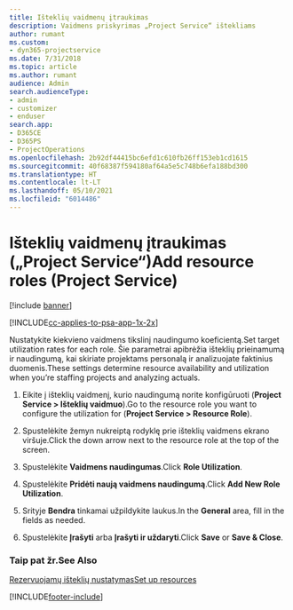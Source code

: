 ```yaml
---
title: Išteklių vaidmenų įtraukimas
description: Vaidmens priskyrimas „Project Service“ ištekliams
author: rumant
ms.custom:
- dyn365-projectservice
ms.date: 7/31/2018
ms.topic: article
ms.author: rumant
audience: Admin
search.audienceType:
- admin
- customizer
- enduser
search.app:
- D365CE
- D365PS
- ProjectOperations
ms.openlocfilehash: 2b92df44415bc6efd1c610fb26ff153eb1cd1615
ms.sourcegitcommit: 40f68387f594180af64a5e5c748b6efa188bd300
ms.translationtype: HT
ms.contentlocale: lt-LT
ms.lasthandoff: 05/10/2021
ms.locfileid: "6014486"
---
```

# <a name="add-resource-roles-project-service"></a><span data-ttu-id="0bddb-103">Išteklių vaidmenų įtraukimas („Project Service“)</span><span class="sxs-lookup"><span data-stu-id="0bddb-103">Add resource roles (Project Service)</span></span>

[!include [banner](../includes/psa-now-project-operations.md)]

[!INCLUDE[cc-applies-to-psa-app-1x-2x](../includes/cc-applies-to-psa-app-1x-2x.md)]

<span data-ttu-id="0bddb-104">Nustatykite kiekvieno vaidmens tikslinį naudingumo koeficientą.</span><span class="sxs-lookup"><span data-stu-id="0bddb-104">Set target utilization rates for each role.</span></span> <span data-ttu-id="0bddb-105">Šie parametrai apibrėžia išteklių prieinamumą ir naudingumą, kai skiriate projektams personalą ir analizuojate faktinius duomenis.</span><span class="sxs-lookup"><span data-stu-id="0bddb-105">These settings determine resource availability and utilization when you’re staffing projects and analyzing actuals.</span></span>  
  
1.  <span data-ttu-id="0bddb-106">Eikite į išteklių vaidmenį, kurio naudingumą norite konfigūruoti (**Project Service > Išteklių vaidmuo**).</span><span class="sxs-lookup"><span data-stu-id="0bddb-106">Go to the resource role you want to configure the utilization for (**Project Service > Resource Role**).</span></span>  
  
2.  <span data-ttu-id="0bddb-107">Spustelėkite žemyn nukreiptą rodyklę prie išteklių vaidmens ekrano viršuje.</span><span class="sxs-lookup"><span data-stu-id="0bddb-107">Click the down arrow next to the resource role at the top of the screen.</span></span>  
  
3.  <span data-ttu-id="0bddb-108">Spustelėkite **Vaidmens naudingumas**.</span><span class="sxs-lookup"><span data-stu-id="0bddb-108">Click **Role Utilization**.</span></span>  
  
4.  <span data-ttu-id="0bddb-109">Spustelėkite **Pridėti naują vaidmens naudingumą**.</span><span class="sxs-lookup"><span data-stu-id="0bddb-109">Click **Add New Role Utilization**.</span></span>  
  
5.  <span data-ttu-id="0bddb-110">Srityje **Bendra** tinkamai užpildykite laukus.</span><span class="sxs-lookup"><span data-stu-id="0bddb-110">In the **General** area, fill in the fields as needed.</span></span>  
  
6.  <span data-ttu-id="0bddb-111">Spustelėkite **Įrašyti** arba **Įrašyti ir uždaryti**.</span><span class="sxs-lookup"><span data-stu-id="0bddb-111">Click **Save** or **Save & Close**.</span></span>  
  
### <a name="see-also"></a><span data-ttu-id="0bddb-112">Taip pat žr.</span><span class="sxs-lookup"><span data-stu-id="0bddb-112">See Also</span></span>  
 [<span data-ttu-id="0bddb-113">Rezervuojamų išteklių nustatymas</span><span class="sxs-lookup"><span data-stu-id="0bddb-113">Set up resources</span></span>](../psa/set-up-resources.md)


[!INCLUDE[footer-include](../includes/footer-banner.md)]